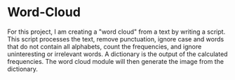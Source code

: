 # Word-Cloud
For this project, I am creating a "word cloud" from a text by writing a script. This script processes the text, remove punctuation, ignore case and words that do not contain all alphabets, count the frequencies, and ignore uninteresting or irrelevant words. A dictionary is the output of the calculated frequencies. The word cloud module will then generate the image from the dictionary.
